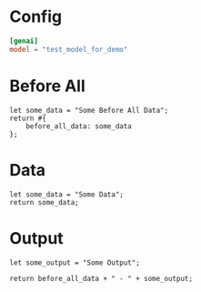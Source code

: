 # Config

```toml
[genai]
model = "test_model_for_demo"
```


# Before All

```rhai
let some_data = "Some Before All Data";
return #{
    before_all_data: some_data
};
```

# Data

```rhai
let some_data = "Some Data";
return some_data;
```

# Output

```rhai
let some_output = "Some Output";

return before_all_data + " - " + some_output;
```

